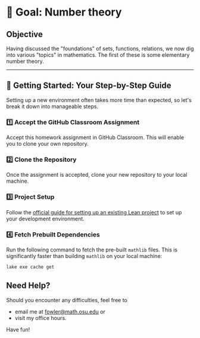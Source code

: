 # 🎯 Goal: Number theory

## Objective

Having discussed the "foundations" of sets, functions, relations, we
now dig into various "topics" in mathematics.  The first of these is
some elementary number theory.

---

## 🚀 Getting Started: Your Step-by-Step Guide

Setting up a new environment often takes more time than expected, so let's break it down into manageable steps.

### 1️⃣ Accept the GitHub Classroom Assignment

Accept this homework assignment in GitHub Classroom. This will enable
you to clone your own repository.

### 2️⃣ Clone the Repository

Once the assignment is accepted, clone your new repository to your
local machine.

### 3️⃣ Project Setup

Follow the [official guide for setting up an existing Lean
project](https://leanprover-community.github.io/install/project.html)
to set up your development environment.

### 4️⃣ Fetch Prebuilt Dependencies

Run the following command to fetch the pre-built `mathlib` files. This is significantly faster than building `mathlib` on your local machine:

```bash
lake exe cache get
```

## Need Help?

Should you encounter any difficulties, feel free to

- email me at [fowler@math.osu.edu](mailto:fowler@math.osu.edu) or
- visit my office hours.

Have fun!
